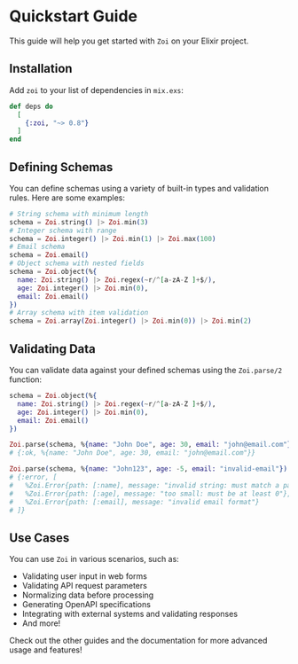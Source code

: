 # Quickstart Guide

This guide will help you get started with `Zoi` on your Elixir project.

## Installation

Add `zoi` to your list of dependencies in `mix.exs`:

```elixir
def deps do
  [
    {:zoi, "~> 0.8"}
  ]
end
```

## Defining Schemas

You can define schemas using a variety of built-in types and validation rules. Here are some examples:

```elixir
# String schema with minimum length
schema = Zoi.string() |> Zoi.min(3)
# Integer schema with range
schema = Zoi.integer() |> Zoi.min(1) |> Zoi.max(100)
# Email schema
schema = Zoi.email()
# Object schema with nested fields
schema = Zoi.object(%{
  name: Zoi.string() |> Zoi.regex(~r/^[a-zA-Z ]+$/),
  age: Zoi.integer() |> Zoi.min(0),
  email: Zoi.email()
})
# Array schema with item validation
schema = Zoi.array(Zoi.integer() |> Zoi.min(0)) |> Zoi.min(2)
```

## Validating Data

You can validate data against your defined schemas using the `Zoi.parse/2` function:

```elixir
schema = Zoi.object(%{
  name: Zoi.string() |> Zoi.regex(~r/^[a-zA-Z ]+$/),
  age: Zoi.integer() |> Zoi.min(0),
  email: Zoi.email()
})

Zoi.parse(schema, %{name: "John Doe", age: 30, email: "john@email.com"})
# {:ok, %{name: "John Doe", age: 30, email: "john@email.com"}}

Zoi.parse(schema, %{name: "John123", age: -5, email: "invalid-email"})
# {:error, [
#   %Zoi.Error{path: [:name], message: "invalid string: must match a pattern ~r/^[a-zA-Z ]+$/"},
#   %Zoi.Error{path: [:age], message: "too small: must be at least 0"},
#   %Zoi.Error{path: [:email], message: "invalid email format"}
# ]}
```

## Use Cases

You can use `Zoi` in various scenarios, such as:

- Validating user input in web forms
- Validating API request parameters
- Normalizing data before processing
- Generating OpenAPI specifications
- Integrating with external systems and validating responses
- And more!

Check out the other guides and the documentation for more advanced usage and features!
